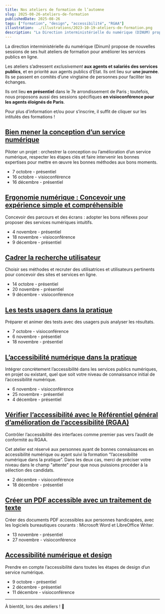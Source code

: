 ```yaml
---
title: Nos ateliers de formation de l’automne
slug: 2025-08-26-ateliers-de-formation
publishedDate: 2025-08-26
tags: ["formation", "design", "accessibilité", "RGAA"]
illustration:  ./illustrations/2023-10-19-ateliers-de-formation.png
description: "La Direction interministérielle du numérique (DINUM) propose, à partir d’octobre, de nouvelles sessions de ses huit ateliers de formation sur le design, la recherche utilisateur, l’accessibilité pour aider les agents à améliorer les services publics en ligne."
---
```


<p class="fr-text--lead">La direction interministérielle du numérique (Dinum) propose de nouvelles sessions de ses huit ateliers de formation pour améliorer les services publics en ligne.</p>
<p>Les ateliers s’adressent <em>exclusivement</em> <strong>aux agents et salariés des services publics</strong>, et en priorité aux agents publics d’État. Ils ont lieu sur <strong>une journée</strong>. Ils se passent en comités d’une vingtaine de personnes pour faciliter les échanges.</p> 
<p>Ils ont lieu <strong>en présentiel</strong> dans le 7e arrondissement de Paris&nbsp;; toutefois, nous proposons aussi des sessions spécifiques <strong>en visioconférence pour les agents éloignés de Paris</strong>.</p>
<p>Pour plus d’information et/ou pour s’inscrire, il suffit de cliquer sur les intitulés des formations&nbsp;!</p>

<h2 class="fr-mt-4w fr-h6"><a href="/formations/design/atelier-mener-conception/">Bien mener la conception d’un service numérique</a></h2>

Piloter un projet&nbsp;: orchestrer la conception ou l’amélioration d’un service numérique, respecter les étapes clés et faire intervenir les bonnes expertises pour mettre en œuvre les bonnes méthodes aux bons moments.
- 7 octobre - présentiel
- 16 octobre - visioconférence
- 16 décembre - présentiel
  
<h2 class="fr-mt-4w fr-h6"><a href="/formations/design/atelier-ergonomie/">Ergonomie numérique&nbsp;: Concevoir une expérience simple et compréhensible</a></h2>

Concevoir des parcours et des écrans&nbsp;: adopter les bons réflexes pour proposer des services numériques intuitifs.
- 4 novembre - présentiel
- 18 novembre - visioconférence
- 9 décembre - présentiel

<h2 class="fr-mt-4w fr-h6"><a href="/formations/recherche-utilisateur/atelier-cadrer-recherche-utilisateur/">Cadrer la recherche utilisateur</a></h2>

Choisir ses méthodes et recruter des utilisatrices et utilisateurs pertinents pour concevoir des sites et services en ligne.
- 14 octobre - présentiel
- 20 novembre - présentiel
- 9 décembre - visioconférence

<h2 class="fr-mt-4w fr-h6"><a href="/formations/recherche-utilisateur/atelier-test-usager/">Les tests usagers dans la pratique</a></h2>

Préparer et animer des tests avec des usagers puis analyser les résultats.
- 7 octobre - visioconférence
- 6 novembre - présentiel
- 18 novembre - présentiel

<h2 class="fr-mt-4w fr-h6"><a href="/formations/accessibilite/atelier-accessibilite-pratique/">L’accessibilité numérique dans la pratique</a></h2>

Intégrer concrètement l’accessibilité dans les services publics numériques, en projet ou existant, quel que soit votre niveau de connaissance initial de l’accessibilité numérique.
- 6 novembre - visioconférence
- 25 novembre - présentiel
- 4 décembre - présentiel

<h2 class="fr-mt-4w fr-h6"><a href="/formations/accessibilite/atelier-coder-accessible/">Vérifier l’accessibilité avec le Référentiel général d’amélioration de l’accessibilité (RGAA)</a></h2>

Contrôler l’accessibilité des interfaces comme premier pas vers l’audit de conformité au RGAA.
<div class="fr-callout fr-icon-information-line">
    <p class="fr-callout__text">Cet atelier est réservé aux personnes ayant de bonnes connaissances en accessibilité numérique ou ayant suivi la formation “l’accessibilité numérique dans la pratique”. Dans les deux cas, merci de préciser votre niveau dans le champ "attente" pour que nous puissions procéder à la sélection des candidats.</p>
</div>

- 2 décembre - visioconférence
- 18 décembre - présentiel

<h2 class="fr-mt-4w fr-h6"><a href="/formations/accessibilite/atelier-pdf-accessible/">Créer un PDF accessible avec un traitement de texte</a></h2>

Créer des documents PDF accessibles aux personnes handicapées, avec les logiciels bureautiques courants : Microsoft Word et LibreOffice Writer.
- 13 novembre - présentiel
- 27 novembre - visioconférence

<h2 class="fr-mt-4w fr-h6"><a href="/formations/accessibilite/atelier-accessibilite-designer/">Accessibilité numérique et design</a></h2>

Prendre en compte l’accessibilité dans toutes les étapes de design d’un service numérique.
- 9 octobre - présentiel
- 2 décembre - présentiel
- 11 décembre - visioconférence

<hr/>

À bientôt, lors des ateliers&nbsp;! <span aria-hidden="true">👋</span>
